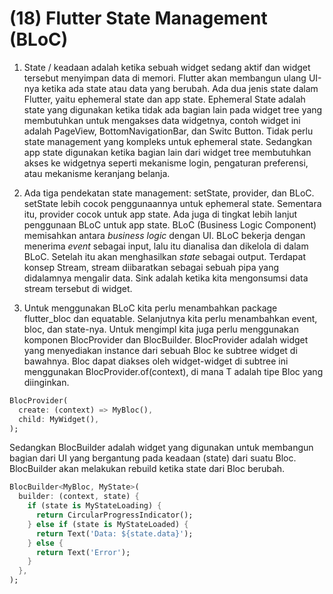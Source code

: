 # (18) Flutter State Management (BLoC)

1. State / keadaan adalah ketika sebuah widget sedang aktif dan widget tersebut menyimpan data di memori. Flutter akan membangun ulang UI-nya ketika ada state atau data yang berubah. Ada dua jenis state dalam Flutter, yaitu ephemeral state dan app state. Ephemeral State adalah state yang digunakan ketika tidak ada bagian lain pada widget tree yang membutuhkan untuk mengakses data widgetnya, contoh widget ini adalah PageView, BottomNavigationBar, dan Switc Button. Tidak perlu state management yang kompleks untuk ephemeral state. Sedangkan app state digunakan ketika bagian lain dari widget tree membutuhkan akses ke widgetnya seperti mekanisme login, pengaturan preferensi, atau mekanisme keranjang belanja.

2. Ada tiga pendekatan state management: setState, provider, dan BLoC. setState lebih cocok penggunaannya untuk ephemeral state. Sementara itu, provider cocok untuk app state. Ada juga di tingkat lebih lanjut penggunaan BLoC untuk app state. BLoC (Business Logic Component) memisahkan antara *business logic* dengan UI. BLoC bekerja dengan menerima *event* sebagai input, lalu itu dianalisa dan dikelola di dalam BLoC. Setelah itu akan menghasilkan *state* sebagai output. Terdapat konsep Stream, stream diibaratkan sebagai sebuah pipa yang didalamnya mengalir data. Sink adalah ketika kita mengonsumsi data stream tersebut di widget.

3. Untuk menggunakan BLoC kita perlu menambahkan package flutter_bloc dan equatable. Selanjutnya kita perlu menambahkan event, bloc, dan state-nya. Untuk mengimpl kita juga perlu menggunakan komponen BlocProvider dan BlocBuilder. BlocProvider adalah widget yang menyediakan instance dari sebuah Bloc ke subtree widget di bawahnya. Bloc dapat diakses oleh widget-widget di subtree ini menggunakan BlocProvider.of<T>(context), di mana T adalah tipe Bloc yang diinginkan.
```dart
BlocProvider(
  create: (context) => MyBloc(), 
  child: MyWidget(),
);
```
Sedangkan BlocBuilder adalah widget yang digunakan untuk membangun bagian dari UI yang bergantung pada keadaan (state) dari suatu Bloc. BlocBuilder akan melakukan rebuild ketika state dari Bloc berubah.
```dart
BlocBuilder<MyBloc, MyState>(
  builder: (context, state) {
    if (state is MyStateLoading) {
      return CircularProgressIndicator();
    } else if (state is MyStateLoaded) {
      return Text('Data: ${state.data}');
    } else {
      return Text('Error');
    }
  },
);
```